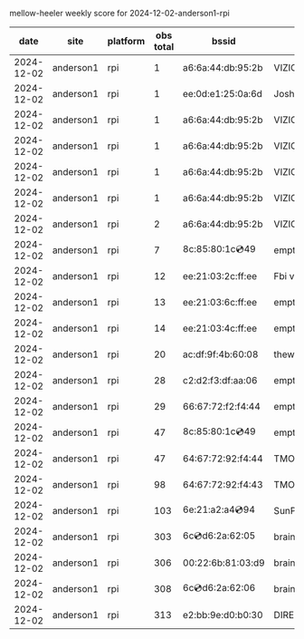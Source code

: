 mellow-heeler weekly score for 2024-12-02-anderson1-rpi

|date|site|platform|obs total|bssid|ssid|lat|lng|
|--|--|--|--|--|--|--|--|
|2024-12-02|anderson1|rpi|1|a6:6a:44:db:95:2b|VIZIOCastAudio5171|0|0|
|2024-12-02|anderson1|rpi|1|ee:0d:e1:25:0a:6d|JoshLily|0|0|
|2024-12-02|anderson1|rpi|1|a6:6a:44:db:95:2b|VIZIOCastAudio9257|0|0|
|2024-12-02|anderson1|rpi|1|a6:6a:44:db:95:2b|VIZIOCastAudio5521|0|0|
|2024-12-02|anderson1|rpi|1|a6:6a:44:db:95:2b|VIZIOCastAudio7733|0|0|
|2024-12-02|anderson1|rpi|1|a6:6a:44:db:95:2b|VIZIOCastAudio9944|0|0|
|2024-12-02|anderson1|rpi|2|a6:6a:44:db:95:2b|VIZIOCastAudio6184|0|0|
|2024-12-02|anderson1|rpi|7|8c:85:80:1c:cd:49|empty_ssid|0|0|
|2024-12-02|anderson1|rpi|12|ee:21:03:2c:ff:ee|Fbi van 13|0|0|
|2024-12-02|anderson1|rpi|13|ee:21:03:6c:ff:ee|empty_ssid|0|0|
|2024-12-02|anderson1|rpi|14|ee:21:03:4c:ff:ee|empty_ssid|0|0|
|2024-12-02|anderson1|rpi|20|ac:df:9f:4b:60:08|theweef|0|0|
|2024-12-02|anderson1|rpi|28|c2:d2:f3:df:aa:06|empty_ssid|0|0|
|2024-12-02|anderson1|rpi|29|66:67:72:f2:f4:44|empty_ssid|0|0|
|2024-12-02|anderson1|rpi|47|8c:85:80:1c:cd:49|empty_ssid|0|0|
|2024-12-02|anderson1|rpi|47|64:67:72:92:f4:44|TMOBILE-F441|0|0|
|2024-12-02|anderson1|rpi|98|64:67:72:92:f4:43|TMOBILE-F441|0|0|
|2024-12-02|anderson1|rpi|103|6e:21:a2:a4:cd:94|SunPower21450|0|0|
|2024-12-02|anderson1|rpi|303|6c:cd:d6:2a:62:05|braingang2_5GEXT|0|0|
|2024-12-02|anderson1|rpi|306|00:22:6b:81:03:d9|braingang2|0|0|
|2024-12-02|anderson1|rpi|308|6c:cd:d6:2a:62:06|braingang2_2GEXT|0|0|
|2024-12-02|anderson1|rpi|313|e2:bb:9e:d0:b0:30|DIRECT-9ED03030|0|0|
